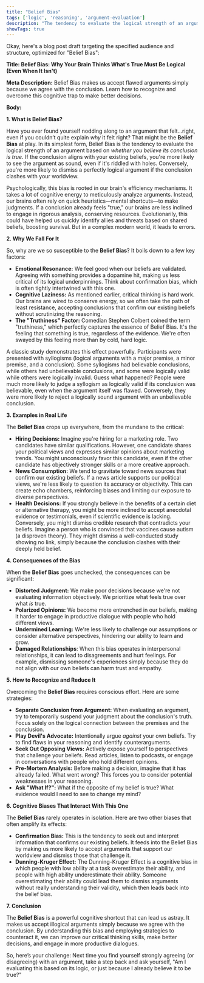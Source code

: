 ```yaml
---
title: "Belief Bias"
tags: ['logic', 'reasoning', 'argument-evaluation']
description: "The tendency to evaluate the logical strength of an argument based on belief in the truth or falsity of the conclusion."
showTags: true
---
```


Okay, here's a blog post draft targeting the specified audience and structure, optimized for "Belief Bias":

**Title:  Belief Bias: Why Your Brain Thinks What's True Must Be Logical (Even When It Isn't)**

**Meta Description:** Belief Bias makes us accept flawed arguments simply because we agree with the conclusion. Learn how to recognize and overcome this cognitive trap to make better decisions.

**Body:**

**1. What is Belief Bias?**

Have you ever found yourself nodding along to an argument that felt…right, even if you couldn’t quite explain *why* it felt right? That might be the **Belief Bias** at play. In its simplest form, Belief Bias is the tendency to evaluate the logical strength of an argument based on *whether you believe its conclusion is true.* If the conclusion aligns with your existing beliefs, you're more likely to see the argument as sound, even if it's riddled with holes. Conversely, you're more likely to dismiss a perfectly logical argument if the conclusion clashes with your worldview.

Psychologically, this bias is rooted in our brain's efficiency mechanisms. It takes a lot of cognitive energy to meticulously analyze arguments. Instead, our brains often rely on quick heuristics—mental shortcuts—to make judgments. If a conclusion already feels "true," our brains are less inclined to engage in rigorous analysis, conserving resources. Evolutionarily, this could have helped us quickly identify allies and threats based on shared beliefs, boosting survival. But in a complex modern world, it leads to errors.

**2. Why We Fall For It**

So, why are we so susceptible to the **Belief Bias**? It boils down to a few key factors:

*   **Emotional Resonance:** We feel good when our beliefs are validated. Agreeing with something provides a dopamine hit, making us less critical of its logical underpinnings. Think about confirmation bias, which is often tightly intertwined with this one.
*   **Cognitive Laziness:** As mentioned earlier, critical thinking is hard work. Our brains are wired to conserve energy, so we often take the path of least resistance, accepting conclusions that confirm our existing beliefs without scrutinizing the reasoning.
*   **The "Truthiness" Factor:** Comedian Stephen Colbert coined the term "truthiness," which perfectly captures the essence of Belief Bias. It's the feeling that something is true, regardless of the evidence. We're often swayed by this feeling more than by cold, hard logic.

A classic study demonstrates this effect powerfully. Participants were presented with syllogisms (logical arguments with a major premise, a minor premise, and a conclusion). Some syllogisms had believable conclusions, while others had unbelievable conclusions, and some were logically valid while others were logically invalid. Guess what happened? People were much more likely to judge a syllogism as logically valid if its conclusion was believable, even when the argument itself was flawed. Conversely, they were more likely to reject a logically sound argument with an unbelievable conclusion.

**3. Examples in Real Life**

The **Belief Bias** crops up everywhere, from the mundane to the critical:

*   **Hiring Decisions:** Imagine you're hiring for a marketing role. Two candidates have similar qualifications. However, one candidate shares your political views and expresses similar opinions about marketing trends. You might unconsciously favor this candidate, even if the other candidate has objectively stronger skills or a more creative approach.
*   **News Consumption:** We tend to gravitate toward news sources that confirm our existing beliefs. If a news article supports our political views, we're less likely to question its accuracy or objectivity. This can create echo chambers, reinforcing biases and limiting our exposure to diverse perspectives.
*   **Health Decisions:** If you strongly believe in the benefits of a certain diet or alternative therapy, you might be more inclined to accept anecdotal evidence or testimonials, even if scientific evidence is lacking. Conversely, you might dismiss credible research that contradicts your beliefs. Imagine a person who is convinced that vaccines cause autism (a disproven theory). They might dismiss a well-conducted study showing no link, simply because the conclusion clashes with their deeply held belief.

**4. Consequences of the Bias**

When the **Belief Bias** goes unchecked, the consequences can be significant:

*   **Distorted Judgment:** We make poor decisions because we're not evaluating information objectively. We prioritize what feels true over what *is* true.
*   **Polarized Opinions:** We become more entrenched in our beliefs, making it harder to engage in productive dialogue with people who hold different views.
*   **Undermined Learning:** We're less likely to challenge our assumptions or consider alternative perspectives, hindering our ability to learn and grow.
*   **Damaged Relationships**: When this bias operates in interpersonal relationships, it can lead to disagreements and hurt feelings. For example, dismissing someone's experiences simply because they do not align with our own beliefs can harm trust and empathy.

**5. How to Recognize and Reduce It**

Overcoming the **Belief Bias** requires conscious effort. Here are some strategies:

*   **Separate Conclusion from Argument:** When evaluating an argument, try to temporarily suspend your judgment about the conclusion's truth. Focus solely on the logical connection between the premises and the conclusion.
*   **Play Devil's Advocate:** Intentionally argue *against* your own beliefs. Try to find flaws in your reasoning and identify counterarguments.
*   **Seek Out Opposing Views:** Actively expose yourself to perspectives that challenge your beliefs. Read articles, listen to podcasts, or engage in conversations with people who hold different opinions.
*   **Pre-Mortem Analysis:** Before making a decision, imagine that it has already failed. What went wrong? This forces you to consider potential weaknesses in your reasoning.
*   **Ask "What If?":** What if the opposite of my belief is true? What evidence would I need to see to change my mind?

**6. Cognitive Biases That Interact With This One**

The **Belief Bias** rarely operates in isolation. Here are two other biases that often amplify its effects:

*   **Confirmation Bias:** This is the tendency to seek out and interpret information that confirms our existing beliefs. It feeds into the Belief Bias by making us more likely to accept arguments that support our worldview and dismiss those that challenge it.
*   **Dunning-Kruger Effect:** The Dunning-Kruger Effect is a cognitive bias in which people with low ability at a task overestimate their ability, and people with high ability underestimate their ability. Someone overestimating their ability could lead them to dismiss arguments without really understanding their validity, which then leads back into the belief bias.

**7. Conclusion**

The **Belief Bias** is a powerful cognitive shortcut that can lead us astray. It makes us accept illogical arguments simply because we agree with the conclusion. By understanding this bias and employing strategies to counteract it, we can improve our critical thinking skills, make better decisions, and engage in more productive dialogues.

So, here’s your challenge: Next time you find yourself strongly agreeing (or disagreeing) with an argument, take a step back and ask yourself, "Am I evaluating this based on its logic, or just because I already believe it to be true?"

